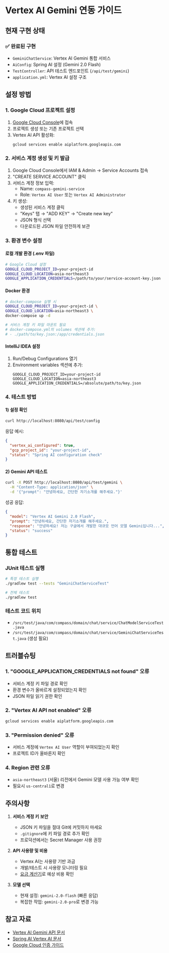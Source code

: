 # Vertex AI Gemini 연동 가이드

## 현재 구현 상태

### ✅ 완료된 구현
- `GeminiChatService`: Vertex AI Gemini 통합 서비스
- `AiConfig`: Spring AI 설정 (Gemini 2.0 Flash)
- `TestController`: API 테스트 엔드포인트 (`/api/test/gemini`)
- `application.yml`: Vertex AI 설정 구조

## 설정 방법

### 1. Google Cloud 프로젝트 설정

1. [Google Cloud Console](https://console.cloud.google.com)에 접속
2. 프로젝트 생성 또는 기존 프로젝트 선택
3. Vertex AI API 활성화:
   ```bash
   gcloud services enable aiplatform.googleapis.com
   ```

### 2. 서비스 계정 생성 및 키 발급

1. Google Cloud Console에서 IAM & Admin → Service Accounts 접속
2. "CREATE SERVICE ACCOUNT" 클릭
3. 서비스 계정 정보 입력:
   - Name: `compass-gemini-service`
   - Role: `Vertex AI User` 또는 `Vertex AI Administrator`
4. 키 생성:
   - 생성된 서비스 계정 클릭
   - "Keys" 탭 → "ADD KEY" → "Create new key"
   - JSON 형식 선택
   - 다운로드된 JSON 파일 안전하게 보관

### 3. 환경 변수 설정

#### 로컬 개발 환경 (.env 파일)
```bash
# Google Cloud 설정
GOOGLE_CLOUD_PROJECT_ID=your-project-id
GOOGLE_CLOUD_LOCATION=asia-northeast3
GOOGLE_APPLICATION_CREDENTIALS=/path/to/your/service-account-key.json
```

#### Docker 환경
```bash
# docker-compose 실행 시
GOOGLE_CLOUD_PROJECT_ID=your-project-id \
GOOGLE_CLOUD_LOCATION=asia-northeast3 \
docker-compose up -d

# 서비스 계정 키 파일 마운트 필요
# docker-compose.yml의 volumes 섹션에 추가:
# - ./path/to/key.json:/app/credentials.json
```

#### IntelliJ IDEA 설정
1. Run/Debug Configurations 열기
2. Environment variables 섹션에 추가:
   ```
   GOOGLE_CLOUD_PROJECT_ID=your-project-id
   GOOGLE_CLOUD_LOCATION=asia-northeast3
   GOOGLE_APPLICATION_CREDENTIALS=/absolute/path/to/key.json
   ```

### 4. 테스트 방법

#### 1) 설정 확인
```bash
curl http://localhost:8080/api/test/config
```

응답 예시:
```json
{
  "vertex_ai_configured": true,
  "gcp_project_id": "your-project-id",
  "status": "Spring AI configuration check"
}
```

#### 2) Gemini API 테스트
```bash
curl -X POST http://localhost:8080/api/test/gemini \
  -H "Content-Type: application/json" \
  -d '{"prompt": "안녕하세요, 간단한 자기소개를 해주세요."}'
```

성공 응답:
```json
{
  "model": "Vertex AI Gemini 2.0 Flash",
  "prompt": "안녕하세요, 간단한 자기소개를 해주세요.",
  "response": "안녕하세요! 저는 구글에서 개발한 대규모 언어 모델 Gemini입니다...",
  "status": "success"
}
```

## 통합 테스트

### JUnit 테스트 실행
```bash
# 특정 테스트 실행
./gradlew test --tests "GeminiChatServiceTest"

# 전체 테스트
./gradlew test
```

### 테스트 코드 위치
- `/src/test/java/com/compass/domain/chat/service/ChatModelServiceTest.java`
- `/src/test/java/com/compass/domain/chat/service/GeminiChatServiceTest.java` (생성 필요)

## 트러블슈팅

### 1. "GOOGLE_APPLICATION_CREDENTIALS not found" 오류
- 서비스 계정 키 파일 경로 확인
- 환경 변수가 올바르게 설정되었는지 확인
- JSON 파일 읽기 권한 확인

### 2. "Vertex AI API not enabled" 오류
```bash
gcloud services enable aiplatform.googleapis.com
```

### 3. "Permission denied" 오류
- 서비스 계정에 `Vertex AI User` 역할이 부여되었는지 확인
- 프로젝트 ID가 올바른지 확인

### 4. Region 관련 오류
- `asia-northeast3` (서울) 리전에서 Gemini 모델 사용 가능 여부 확인
- 필요시 `us-central1`로 변경

## 주의사항

1. **서비스 계정 키 보안**
   - JSON 키 파일을 절대 Git에 커밋하지 마세요
   - `.gitignore`에 키 파일 경로 추가 확인
   - 프로덕션에서는 Secret Manager 사용 권장

2. **API 사용량 및 비용**
   - Vertex AI는 사용량 기반 과금
   - 개발/테스트 시 사용량 모니터링 필요
   - [요금 계산기](https://cloud.google.com/products/calculator)로 예상 비용 확인

3. **모델 선택**
   - 현재 설정: `gemini-2.0-flash` (빠른 응답)
   - 복잡한 작업: `gemini-2.0-pro`로 변경 가능

## 참고 자료

- [Vertex AI Gemini API 문서](https://cloud.google.com/vertex-ai/docs/generative-ai/model-reference/gemini)
- [Spring AI Vertex AI 문서](https://docs.spring.io/spring-ai/reference/api/vertexai-gemini-chat.html)
- [Google Cloud 인증 가이드](https://cloud.google.com/docs/authentication/getting-started)